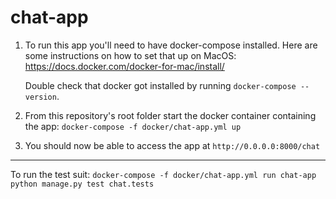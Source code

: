 # chat-app

1. To run this app you'll need to have docker-compose installed.
    Here are some instructions on how to set that up on MacOS: https://docs.docker.com/docker-for-mac/install/

    Double check that docker got installed by running `docker-compose --version`.

2. From this repository's root folder start the docker container containing the app: `docker-compose -f docker/chat-app.yml up`

3. You should now be able to access the app at `http://0.0.0.0:8000/chat`


---------------

To run the test suit:
`docker-compose -f docker/chat-app.yml run chat-app python manage.py test chat.tests`

